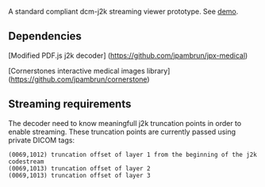 A standard compliant dcm-j2k streaming viewer prototype. See [demo](http://jpambrun.github.io).

## Dependencies
[Modified PDF.js j2k decoder] (https://github.com/jpambrun/jpx-medical)

[Cornerstones interactive medical images library] (https://github.com/jpambrun/cornerstone)

## Streaming requirements
The decoder need to know meaningfull j2k truncation points in order to enable streaming.
These truncation points are currently passed using private DICOM tags:
```
(0069,1012) truncation offset of layer 1 from the beginning of the j2k codestream
(0069,1013) truncation offset of layer 2
(0069,1013) truncation offset of layer 3
```
